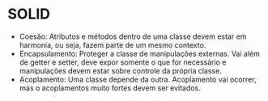 # SOLID

- Coesão: Atributos e métodos dentro de uma classe devem estar em harmonia, ou seja, fazem parte de um mesmo contexto.
- Encapsulamento: Proteger a classe de manipulações externas. Vai além de getter e setter, deve expor somente o que for necessário e manipulações devem estar sobre controle da própria classe.
- Acoplamento: Uma classe depende da outra. Acoplamento vai ocorrer, mas o acoplamentos muito fortes devem ser evitados.
